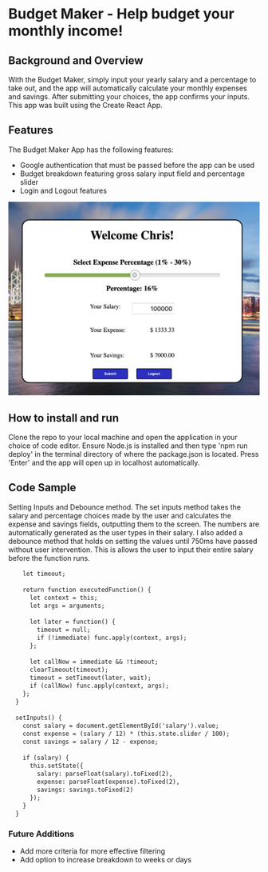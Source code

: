# Budget Maker - Help budget your monthly income!

## Background and Overview
With the Budget Maker, simply input your yearly salary and a percentage to take out, and the app will automatically calculate your monthly expenses and savings. After submitting your choices, the app confirms your inputs. This app was built using the Create React App.

## Features
The Budget Maker App has the following features:
  * Google authentication that must be passed before the app can be used
  * Budget breakdown featuring gross salary input field and percentage slider
  * Login and Logout features
  
![wire frame](https://github.com/parfittchris/monthly_budget/blob/master/assets/appScreenshot.png)

## How to install and run
Clone the repo to your local machine and open the application in your choice of code editor. Ensure Node.js is installed and then type 'npm run deploy' in the terminal directory of where the package.json is located. Press 'Enter' and the app will open up in localhost automatically.

## Code Sample
Setting Inputs and Debounce method. The set inputs method takes the salary and percentage choices made by the user and calculates the expense and savings fields, outputting them to the screen. The numbers are automatically generated as the user types in their salary. I also added a debounce method that holds on setting the values until 750ms have passed without user intervention. This is allows the user to input their entire salary before the function runs.

```debounce(func, wait, immediate) {
    let timeout;

    return function executedFunction() {
      let context = this;
      let args = arguments;

      let later = function() {
        timeout = null;
        if (!immediate) func.apply(context, args);
      };

      let callNow = immediate && !timeout;
      clearTimeout(timeout);
      timeout = setTimeout(later, wait);
      if (callNow) func.apply(context, args);
    };
  }

  setInputs() {
    const salary = document.getElementById('salary').value;
    const expense = (salary / 12) * (this.state.slider / 100);
    const savings = salary / 12 - expense;

    if (salary) {
      this.setState({
        salary: parseFloat(salary).toFixed(2),
        expense: parseFloat(expense).toFixed(2),
        savings: savings.toFixed(2)
      });
    }
  }
 ```
 ### Future Additions
 * Add more criteria for more effective filtering
 * Add option to increase breakdown to weeks or days
